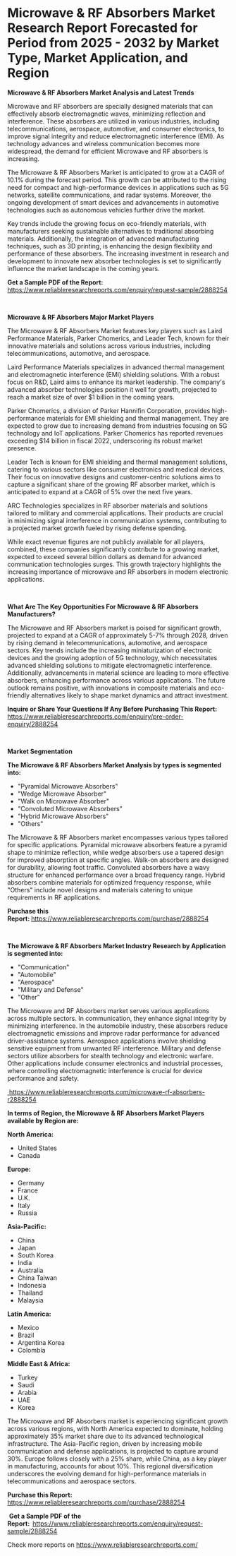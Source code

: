 <p><h1>Microwave & RF Absorbers Market Research Report Forecasted for Period from 2025 -  2032 by Market Type, Market Application, and Region</h1></p><p><strong>Microwave & RF Absorbers Market Analysis and Latest Trends</strong></p>
<p><p>Microwave and RF absorbers are specially designed materials that can effectively absorb electromagnetic waves, minimizing reflection and interference. These absorbers are utilized in various industries, including telecommunications, aerospace, automotive, and consumer electronics, to improve signal integrity and reduce electromagnetic interference (EMI). As technology advances and wireless communication becomes more widespread, the demand for efficient Microwave and RF absorbers is increasing.</p><p>The Microwave & RF Absorbers Market is anticipated to grow at a CAGR of 10.1% during the forecast period. This growth can be attributed to the rising need for compact and high-performance devices in applications such as 5G networks, satellite communications, and radar systems. Moreover, the ongoing development of smart devices and advancements in automotive technologies such as autonomous vehicles further drive the market.</p><p>Key trends include the growing focus on eco-friendly materials, with manufacturers seeking sustainable alternatives to traditional absorbing materials. Additionally, the integration of advanced manufacturing techniques, such as 3D printing, is enhancing the design flexibility and performance of these absorbers. The increasing investment in research and development to innovate new absorber technologies is set to significantly influence the market landscape in the coming years.</p></p>
<p><strong>Get a Sample PDF of the Report:&nbsp;</strong> <a href="https://www.reliableresearchreports.com/enquiry/request-sample/2888254?utm_campaign=2030&utm_medium=2&utm_source=Github&utm_content=ia&utm_term=14032025&utm_id=microwave-rf-absorbers">https://www.reliableresearchreports.com/enquiry/request-sample/2888254</a></p>
<p>&nbsp;</p>
<p><strong>Microwave & RF Absorbers Major Market Players</strong></p>
<p><p>The Microwave & RF Absorbers Market features key players such as Laird Performance Materials, Parker Chomerics, and Leader Tech, known for their innovative materials and solutions across various industries, including telecommunications, automotive, and aerospace.</p><p>Laird Performance Materials specializes in advanced thermal management and electromagnetic interference (EMI) shielding solutions. With a robust focus on R&D, Laird aims to enhance its market leadership. The company's advanced absorber technologies position it well for growth, projected to reach a market size of over $1 billion in the coming years.</p><p>Parker Chomerics, a division of Parker Hannifin Corporation, provides high-performance materials for EMI shielding and thermal management. They are expected to grow due to increasing demand from industries focusing on 5G technology and IoT applications. Parker Chomerics has reported revenues exceeding $14 billion in fiscal 2022, underscoring its robust market presence.</p><p>Leader Tech is known for EMI shielding and thermal management solutions, catering to various sectors like consumer electronics and medical devices. Their focus on innovative designs and customer-centric solutions aims to capture a significant share of the growing RF absorber market, which is anticipated to expand at a CAGR of 5% over the next five years.</p><p>ARC Technologies specializes in RF absorber materials and solutions tailored to military and commercial applications. Their products are crucial in minimizing signal interference in communication systems, contributing to a projected market growth fueled by rising defense spending.</p><p>While exact revenue figures are not publicly available for all players, combined, these companies significantly contribute to a growing market, expected to exceed several billion dollars as demand for advanced communication technologies surges. This growth trajectory highlights the increasing importance of microwave and RF absorbers in modern electronic applications.</p></p>
<p>&nbsp;</p>
<p><strong>What Are The Key Opportunities For Microwave & RF Absorbers Manufacturers?</strong></p>
<p><p>The Microwave and RF Absorbers market is poised for significant growth, projected to expand at a CAGR of approximately 5-7% through 2028, driven by rising demand in telecommunications, automotive, and aerospace sectors. Key trends include the increasing miniaturization of electronic devices and the growing adoption of 5G technology, which necessitates advanced shielding solutions to mitigate electromagnetic interference. Additionally, advancements in material science are leading to more effective absorbers, enhancing performance across various applications. The future outlook remains positive, with innovations in composite materials and eco-friendly alternatives likely to shape market dynamics and attract investment.</p></p>
<p><strong>Inquire or Share Your Questions If Any Before Purchasing This Report:</strong> <a href="https://www.reliableresearchreports.com/enquiry/pre-order-enquiry/2888254?utm_campaign=2030&utm_medium=2&utm_source=Github&utm_content=ia&utm_term=14032025&utm_id=microwave-rf-absorbers">https://www.reliableresearchreports.com/enquiry/pre-order-enquiry/2888254</a></p>
<p>&nbsp;</p>
<p><strong>Market Segmentation</strong></p>
<p><strong>The Microwave & RF Absorbers Market Analysis by types is segmented into:</strong></p>
<p><ul><li>"Pyramidal Microwave Absorbers"</li><li>"Wedge Microwave Absorber"</li><li>"Walk on Microwave Absorber"</li><li>"Convoluted Microwave Absorbers"</li><li>"Hybrid Microwave Absorbers"</li><li>"Others"</li></ul></p>
<p><p>The Microwave & RF Absorbers market encompasses various types tailored for specific applications. Pyramidal microwave absorbers feature a pyramid shape to minimize reflection, while wedge absorbers use a tapered design for improved absorption at specific angles. Walk-on absorbers are designed for durability, allowing foot traffic. Convoluted absorbers have a wavy structure for enhanced performance over a broad frequency range. Hybrid absorbers combine materials for optimized frequency response, while "Others" include novel designs and materials catering to unique requirements in RF applications.</p></p>
<p><strong>Purchase this Report:&nbsp;</strong><a href="https://www.reliableresearchreports.com/purchase/2888254?utm_campaign=2030&utm_medium=2&utm_source=Github&utm_content=ia&utm_term=14032025&utm_id=microwave-rf-absorbers">https://www.reliableresearchreports.com/purchase/2888254</a></p>
<p>&nbsp;</p>
<p><strong>The Microwave & RF Absorbers Market Industry Research by Application is segmented into:</strong></p>
<p><ul><li>"Communication"</li><li>"Automobile"</li><li>"Aerospace"</li><li>"Military and Defense"</li><li>"Other"</li></ul></p>
<p><p>The Microwave and RF Absorbers market serves various applications across multiple sectors. In communication, they enhance signal integrity by minimizing interference. In the automobile industry, these absorbers reduce electromagnetic emissions and improve radar performance for advanced driver-assistance systems. Aerospace applications involve shielding sensitive equipment from unwanted RF interference. Military and defense sectors utilize absorbers for stealth technology and electronic warfare. Other applications include consumer electronics and industrial processes, where controlling electromagnetic interference is crucial for device performance and safety.</p></p>
<p><a href="https://www.reliableresearchreports.com/microwave-rf-absorbers-r2888254?utm_campaign=2030&utm_medium=2&utm_source=Github&utm_content=ia&utm_term=14032025&utm_id=microwave-rf-absorbers">&nbsp;https://www.reliableresearchreports.com/microwave-rf-absorbers-r2888254</a></p>
<p><strong>In terms of Region, the Microwave & RF Absorbers Market Players available by Region are:</strong></p>
<p>
    <p> <strong> North America: </strong>
        <ul>
            <li>United States</li>
            <li>Canada</li>
        </ul>
        </p> 
    <p> <strong> Europe: </strong>
        <ul>
            <li>Germany</li>
            <li>France</li>
            <li>U.K.</li>
            <li>Italy</li>
            <li>Russia</li>
        </ul>
        </p> 
    <p> <strong> Asia-Pacific: </strong>
        <ul>
            <li>China</li>
            <li>Japan</li>
            <li>South Korea</li>
            <li>India</li>
            <li>Australia</li>
            <li>China Taiwan</li>
            <li>Indonesia</li>
            <li>Thailand</li>
            <li>Malaysia</li>
        </ul>
        </p> 
    <p> <strong> Latin America: </strong>
        <ul>
            <li>Mexico</li>
            <li>Brazil</li>
            <li>Argentina Korea</li>
            <li>Colombia</li>
        </ul>
        </p> 
    <p> <strong> Middle East & Africa: </strong>
        <ul>
            <li>Turkey</li>
            <li>Saudi</li>
            <li>Arabia</li>
            <li>UAE</li>
            <li>Korea</li>
        </ul>
    </p>
    </p>
<p><p>The Microwave and RF Absorbers market is experiencing significant growth across various regions, with North America expected to dominate, holding approximately 35% market share due to its advanced technological infrastructure. The Asia-Pacific region, driven by increasing mobile communication and defense applications, is projected to capture around 30%. Europe follows closely with a 25% share, while China, as a key player in manufacturing, accounts for about 10%. This regional diversification underscores the evolving demand for high-performance materials in telecommunications and aerospace sectors.</p></p>
<p><strong>Purchase this Report: </strong><a href="https://www.reliableresearchreports.com/purchase/2888254?utm_campaign=2030&utm_medium=2&utm_source=Github&utm_content=ia&utm_term=14032025&utm_id=microwave-rf-absorbers">https://www.reliableresearchreports.com/purchase/2888254</a></p>
<p>&nbsp;<strong>Get a Sample PDF of the Report:&nbsp;&nbsp;</strong><a href="https://www.reliableresearchreports.com/enquiry/request-sample/2888254?utm_campaign=2030&utm_medium=2&utm_source=Github&utm_content=ia&utm_term=14032025&utm_id=microwave-rf-absorbers">https://www.reliableresearchreports.com/enquiry/request-sample/2888254</a></p>
<p><strong></strong></p>
<p>Check more reports on <a href="https://www.reliableresearchreports.com/?utm_campaign=2030&utm_medium=2&utm_source=Github&utm_content=ia&utm_term=14032025&utm_id=microwave-rf-absorbers">https://www.reliableresearchreports.com/</a></p>